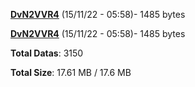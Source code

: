 [**DvN2VVR4**](/data/DvN2VVR4.txt) (15/11/22 - 05:58)- 1485 bytes

[**DvN2VVR4**](/data/DvN2VVR4.txt) (15/11/22 - 05:58)- 1485 bytes

**Total Datas**: 3150

**Total Size**: 17.61 MB / 17.6 MB